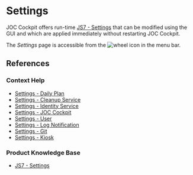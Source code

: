 # Settings

JOC Cockpit offers run-time [JS7 - Settings](https://kb.sos-berlin.com/display/JS7/JS7+-+Settings) that can be modified using the GUI and which are applied immediately without restarting JOC Cockpit.

The *Settings* page is accessible from the ![wheel icon](assets/images/wheel.png) in the menu bar.

## References

### Context Help

- [Settings - Daily Plan](/settings-daily-plan)
- [Settings - Cleanup Service](/settings-cleanup)
- [Settings - Identity Service](/settings-identity-service)
- [Settings - JOC Cockpit](/settings-joc)
- [Settings - User](/settings-user)
- [Settings - Log Notification](/settings-log-notification)
- [Settings - Git](/settings-git)
- [Settings - Kiosk](/settings-kiosk)

### Product Knowledge Base

- [JS7 - Settings](https://kb.sos-berlin.com/display/JS7/JS7+-+Settings)
